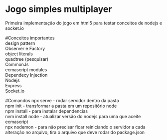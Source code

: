 # Jogo simples multiplayer
Primeira implementação do jogo em html5 para testar conceitos de nodejs e socket.io

#Conceitos importantes<br>
design pattern<br>
Observer e Factory<br>
object literals<br>
quadtree (pesquisar)<br>
CommonJs<br>
ecmascript modules<br>
Dependecy Injection<br>
Nodejs<br>
Express<br>
Socket.io<br>


#Comandos
npx serve - rodar servidor dentro da pasta<br>
npm init - transformar a pasta em um repositório node<br>
npm install - para instalar dependencias<br>
nvm install node - atualizar versão do nodejs para uma que aceite ecmascript<br>
npx nodemon - para não precisar ficar reiniciando o servidor a cada alteração no arquivo, tira o arquivo que deve rodar do package.json<br>
